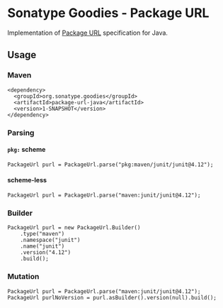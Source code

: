 # Sonatype Goodies - Package URL

Implementation of [Package URL](https://github.com/package-url/purl-spec) specification for Java.

## Usage

### Maven

    <dependency>
      <groupId>org.sonatype.goodies</groupId>
      <artifactId>package-url-java</artifactId>
      <version>1-SNAPSHOT</version>
    </dependency>

### Parsing

#### `pkg:` scheme

    PackageUrl purl = PackageUrl.parse("pkg:maven/junit/junit@4.12");

#### scheme-less

    PackageUrl purl = PackageUrl.parse("maven:junit/junit@4.12");

### Builder

    PackageUrl purl = new PackageUrl.Builder()
        .type("maven")
        .namespace("junit")
        .name("junit")
        .version("4.12")
        .build();

### Mutation
    
    PackageUrl purl = PackageUrl.parse("maven:junit/junit@4.12");
    PackageUrl purlNoVersion = purl.asBuilder().version(null).build();
